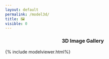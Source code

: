 ```yaml
---
layout: default
permalink: /model3d/
title: 🖼
visible: 0
---
```


### <center> 3D Image Gallery </center>

{% include modelviewer.html%}
